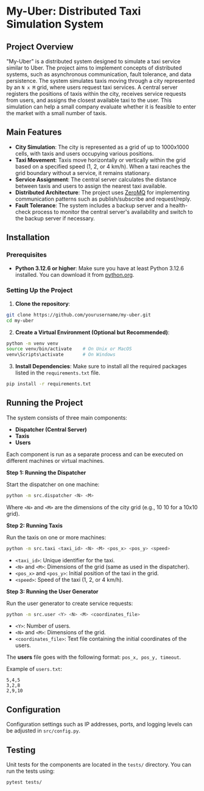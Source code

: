 # My-Uber: Distributed Taxi Simulation System

## Project Overview

"My-Uber" is a distributed system designed to simulate a taxi service similar to Uber. The project aims to implement concepts of distributed systems, such as asynchronous communication, fault tolerance, and data persistence. The system simulates taxis moving through a city represented by an `N x M` grid, where users request taxi services. A central server registers the positions of taxis within the city, receives service requests from users, and assigns the closest available taxi to the user. This simulation can help a small company evaluate whether it is feasible to enter the market with a small number of taxis.

## Main Features

- **City Simulation**: The city is represented as a grid of up to 1000x1000 cells, with taxis and users occupying various positions.
- **Taxi Movement**: Taxis move horizontally or vertically within the grid based on a specified speed (1, 2, or 4 km/h). When a taxi reaches the grid boundary without a service, it remains stationary.
- **Service Assignment**: The central server calculates the distance between taxis and users to assign the nearest taxi available.
- **Distributed Architecture**: The project uses [ZeroMQ](https://zeromq.org/languages/python/) for implementing communication patterns such as publish/subscribe and request/reply.
- **Fault Tolerance**: The system includes a backup server and a health-check process to monitor the central server's availability and switch to the backup server if necessary.

## Installation

### Prerequisites

- **Python 3.12.6 or higher**: Make sure you have at least Python 3.12.6 installed. You can download it from [python.org](https://www.python.org/downloads/).

### Setting Up the Project

1. **Clone the repository**:

```bash
git clone https://github.com/yourusername/my-uber.git
cd my-uber
```

2. **Create a Virtual Environment (Optional but Recommended)**:

```bash
python -m venv venv
source venv/bin/activate    # On Unix or MacOS
venv\Scripts\activate       # On Windows
```

3. **Install Dependencies**: Make sure to install all the required packages listed in the `requirements.txt` file.

```bash
pip install -r requirements.txt
```

## Running the Project

The system consists of three main components:

- **Dispatcher (Central Server)**
- **Taxis**
- **Users**

Each component is run as a separate process and can be executed on different machines or virtual machines.

**Step 1: Running the Dispatcher**

Start the dispatcher on one machine:

```bash
python -m src.dispatcher <N> <M>
```

Where `<N>` and `<M>` are the dimensions of the city grid (e.g., 10 10 for a 10x10 grid).

**Step 2: Running Taxis**

Run the taxis on one or more machines:

```bash
python -m src.taxi <taxi_id> <N> <M> <pos_x> <pos_y> <speed>
```

- `<taxi_id>`: Unique identifier for the taxi.
- `<N>` and `<M>`: Dimensions of the grid (same as used in the dispatcher).
- `<pos_x>` and `<pos_y>`: Initial position of the taxi in the grid.
- `<speed>`: Speed of the taxi (1, 2, or 4 km/h).


**Step 3: Running the User Generator**

Run the user generator to create service requests:

```bash
python -m src.user <Y> <N> <M> <coordinates_file>
```

- `<Y>`: Number of users.
- `<N>` and `<M>`: Dimensions of the grid.
- `<coordinates_file>`: Text file containing the initial coordinates of the users.

The **users** file goes with the following format: `pos_x, pos_y, timeout`.

Example of `users.txt`:
```
5,4,5
3,2,8
2,9,10
```

## Configuration

Configuration settings such as IP addresses, ports, and logging levels can be adjusted in `src/config.py`.

## Testing

Unit tests for the components are located in the `tests/` directory. You can run the tests using:

```bash
pytest tests/
```